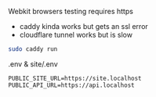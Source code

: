 Webkit browsers testing requires https

- caddy kinda works but gets an ssl error
- cloudflare tunnel works but is slow

```bash
sudo caddy run
```

.env & site/.env

```.env
PUBLIC_SITE_URL=https://site.localhost
PUBLIC_API_URL=https://api.localhost
```
